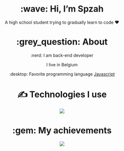 <div align="center">
<h1> :wave: Hi, I’m Spzah </h1>
<p> A high school student trying to gradually learn to code ❤ </p>
  
<h1> :grey_question: About </h1>
  <p> :nerd: I am back-end developer </p>
  <p>  I live in Belgium </p>
  <p> :desktop: Favorite programming language <a href="https://tr.wikipedia.org/wiki/JavaScript"> Javascript </a> </p>


<h1> ✍ Technologies I use </h1>
<img src="https://skillicons.dev/icons?i=js,ts,cs,react,nodejs,mongodb,html,css,vscode,atom,discord&theme=dark" />

<h1> :gem: My achievements </h1>
<img src="https://github-profile-trophy.vercel.app/?username=githubadresiniz&theme=onedark" />
